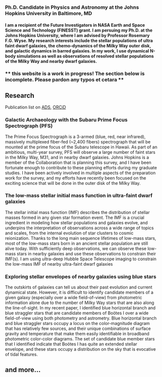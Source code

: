 ### Ph.D. Candidate in Physics and Astronomy at the Johns Hopkins University in Baltimore, MD

#### I am a recipient of the Future Investigators in NASA Earth and Space Science and Technology (FINESST) grant. I am persuing my Ph.D. at the Johns Hopkins University, where I am advised by Professor Rosemary F.G. Wyse. My research interests include the stellar populations of ultra faint dwarf galaxies, the chemo-dynamics of the Milky Way outer disk, and galactic dynamics in barred galaxies. In my work, I use dynamical N-body simulations as well as observations of resolved stellar populations of the Milky Way and nearby dwarf galaxies.

### ** this website is a work in progress! The section below is incomplete. Please pardon any typos et cetara **
## Research
Publication list on [ADS](https://ui.adsabs.harvard.edu/search/fq=%7B!type%3Daqp%20v%3D%24fq_database%7D&fq_database=database%3A%20astronomy&q=author%3A(%22filion%2C%20c%22)&sort=date%20desc%2C%20bibcode%20desc&p_=0), [ORCiD](https://orcid.org/0000-0001-5522-5029)

### Galactic Archaeology with the Subaru Prime Focus Spectrograph (PFS)
The Prime Focus Spectrograph is a 3-armed (blue, red, near infrared), massively multiplexed fiber-fed (~2,400 fibers) spectrograph that will be mounted at the prime focus of the Subaru telescope in Hawaii. As part of an ambitious, multi-year survey, PFS will observe a large number of faint stars in the Milky Way, M31, and in nearby dwarf galaxies. Johns Hopkins is a member of the Collaboration that is planning this survey, and I have been fortunate enough to contribute to these planning efforts during my graduate studies. I have been actively involved in multiple aspects of the preparation work for the survey, and my efforts have recently been focused on the exciting science that will be done in the outer disk of the Milky Way.


### The low-mass stellar initial mass function in ultra-faint dwarf galaxies
The stellar initial mass function (IMF) describes the distribution of stellar masses formed in any given star formation event. The IMF is a crucial ingredient in modeling how stellar populations and galaxies evolve, and underpins the interpretation of observations across a wide range of topics and scales, from the internal evolution of star clusters to cosmic reionization. Thanks to the long main sequence lifetimes of low-mass stars, most of the low-mass stars born in an ancient stellar population are still alive today. With sufficiently deep observations, we can observe these low-mass stars in nearby galaxies and use these observations to constrain their IMF(s). I am using ultra-deep Hubble Space Telescope imaging to constrain the low-mass IMF of nearby ultra-faint dwarf galaxies 

### Exploring stellar envelopes of nearby galaxies using blue stars
The outskirts of galaxies can tell us about their past evolution and current dynamical state. However, it is difficult to identify candidate members of a given galaxy (especially over a wide field-of-view) from photometric information alone due to the number of Milky Way stars that are also along the line-of-sight. In my recent paper, I identified blue horizontal branch and blue straggler stars that are candidate members of Boötes I over a wide field-of-view using both photometry and astrometry. Blue horizontal branch and blue straggler stars occupy a locus on the color-magnitude diagram that has relatively few sources, and their unique combinations of surface gravity and temperature that make them easily identifiable in broadband photometric color-color diagrams. The set of candidate blue member stars that I identified indicate that Boötes I has quite an extended stellar envelope, and these stars occupy a distribution on the sky that is evocative of tidal features.

## and more...

